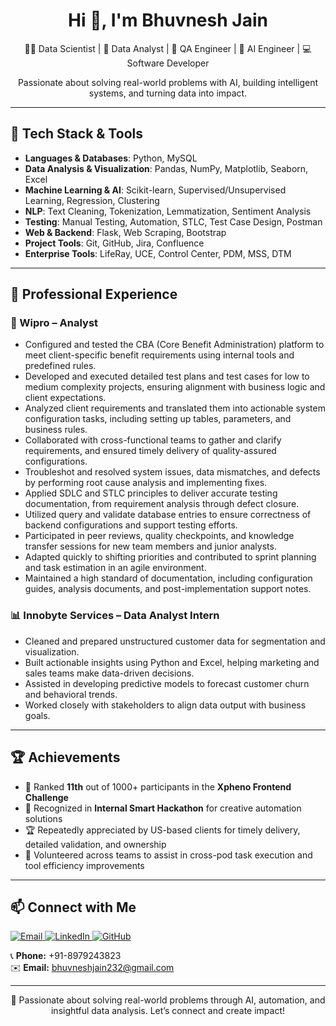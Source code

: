 <h1 align="center">Hi 👋, I'm Bhuvnesh Jain</h1>

<p align="center">
  👨‍💻 Data Scientist | 🧠 Data Analyst | 🧪 QA Engineer | 🤖 AI Engineer | 💻 Software Developer
</p>

<p align="center">
  Passionate about solving real-world problems with AI, building intelligent systems, and turning data into impact.
</p>

---

## 🔧 Tech Stack & Tools

- **Languages & Databases**: Python, MySQL  
- **Data Analysis & Visualization**: Pandas, NumPy, Matplotlib, Seaborn, Excel  
- **Machine Learning & AI**: Scikit-learn, Supervised/Unsupervised Learning, Regression, Clustering  
- **NLP**: Text Cleaning, Tokenization, Lemmatization, Sentiment Analysis  
- **Testing**: Manual Testing, Automation, STLC, Test Case Design, Postman
- **Web & Backend**: Flask, Web Scraping, Bootstrap  
- **Project Tools**: Git, GitHub, Jira, Confluence  
- **Enterprise Tools**: LifeRay, UCE, Control Center, PDM, MSS, DTM

---

## 💼 Professional Experience

### 🚀 Wipro – Analyst 

- Configured and tested the CBA (Core Benefit Administration) platform to meet client-specific benefit requirements using internal tools and predefined rules.
- Developed and executed detailed test plans and test cases for low to medium complexity projects, ensuring alignment with business logic and client expectations.
- Analyzed client requirements and translated them into actionable system configuration tasks, including setting up tables, parameters, and business rules.
- Collaborated with cross-functional teams to gather and clarify requirements, and ensured timely delivery of quality-assured configurations.
- Troubleshot and resolved system issues, data mismatches, and defects by performing root cause analysis and implementing fixes.
- Applied SDLC and STLC principles to deliver accurate testing documentation, from requirement analysis through defect closure.
- Utilized query and validate database entries to ensure correctness of backend configurations and support testing efforts.
- Participated in peer reviews, quality checkpoints, and knowledge transfer sessions for new team members and junior analysts.
- Adapted quickly to shifting priorities and contributed to sprint planning and task estimation in an agile environment.
- Maintained a high standard of documentation, including configuration guides, analysis documents, and post-implementation support notes.

### 📊 Innobyte Services – Data Analyst Intern  

- Cleaned and prepared unstructured customer data for segmentation and visualization.
- Built actionable insights using Python and Excel, helping marketing and sales teams make data-driven decisions.
- Assisted in developing predictive models to forecast customer churn and behavioral trends.
- Worked closely with stakeholders to align data output with business goals.

---

## 🏆 Achievements

- 🥇 Ranked **11th** out of 1000+ participants in the **Xpheno Frontend Challenge**
- 🏅 Recognized in **Internal Smart Hackathon** for creative automation solutions
- 🏆 Repeatedly appreciated by US-based clients for timely delivery, detailed validation, and ownership
- 🧠 Volunteered across teams to assist in cross-pod task execution and tool efficiency improvements

---

## 📫 Connect with Me

<p align="left">
  <a href="mailto:bhuvneshjain232@gmail.com" target="_blank">
    <img src="https://img.shields.io/badge/Gmail-D14836?style=for-the-badge&logo=gmail&logoColor=white" alt="Email">
  </a>
  <a href="https://www.linkedin.com/in/bhuvnesh-jain-2b7a251bb/" target="_blank">
    <img src="https://img.shields.io/badge/LinkedIn-0A66C2?style=for-the-badge&logo=linkedin&logoColor=white" alt="LinkedIn">
  </a>
  <a href="https://github.com/Bhuvneshjai" target="_blank">
    <img src="https://img.shields.io/badge/GitHub-181717?style=for-the-badge&logo=github&logoColor=white" alt="GitHub">
  </a>
</p>

📞 **Phone:** +91-8979243823 <br>
✉️ **Email:** bhuvneshjain232@gmail.com  

---

<p align="center">
  🚀 Passionate about solving real-world problems through AI, automation, and insightful data analysis. Let’s connect and create impact!
</p>
